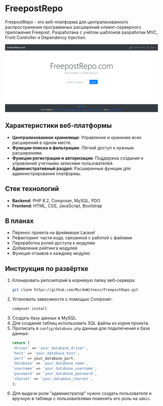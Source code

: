# FreepostRepo

FreepostRepo - это веб-платформа для централизованного распространения программных расширений клиент-серверного приложения Freepost. Разработана с учётом шаблонов разработки MVC, Front Controller и Dependency Injection.

![FreepostRepo Screenshot](screenshot.png)

## Характеристики веб-платформы

- **Централизованное хранилище**: Управление и хранение всех расширений в одном месте.
- **Функции поиска и фильтрации**: Лёгкий доступ к нужным расширениям.
- **Функции регистрации и авторизации**: Поддержка создания и управления учетными записями пользователей.
- **Административный раздел**: Расширенные функции для администрирования платформы.

## Стек технологий

- **Backend**: PHP 8.2, Composer, MySQL, PDO
- **Frontend**: HTML, CSS, JavaScript, Bootstrap

## В планах

- Перенос проекта на фреймворк Laravel
- Рефакторинг части кода, связанной с работой с файлами
- Переработка ролей доступа к модулям
- Добавление рейтинга модулей
- Функция отзывов к каждому модулю

## Инструкция по развёртке

1. Клонировать репозиторий в корневую папку веб-сервера:
    ```sh
    git clone https://github.com/MurdaWitness/FreepostRepo.git
    ```
2. Установить зависимости с помощью Composer:
    ```sh
    composer install
    ```
3. Создать базу данных в MySQL.
4. Для создания таблиц использовать SQL файлы из корня проекта.
5. Прописать в `config/database.php` данные для подключения к базе данных:
    ```php
	return [
    'driver' => 'your_database_driver',
    'host' => 'your_database_host',
    'port' => your_database_port,
    'database' => 'your_database_name',
    'username' => 'your_database_username',
    'password' => 'your_database_password',
    'charset' => 'your_database_charset',
	];
    ```
6. Для выдачи роли "администратор" нужно создать пользователя и вручную в таблице с пользователями поменять его роль на `admin`.